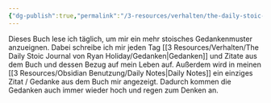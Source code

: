 ```yaml
---
{"dg-publish":true,"permalink":"/3-resources/verhalten/the-daily-stoic-journal-von-ryan-holiday/the-daily-stoic-journal-von-ryan-holiday/","pinned":true,"noteIcon":"","created":"2024-04-14T11:23:43.329+02:00","updated":"2024-04-15T08:29:48.802+02:00"}
---
```



Dieses Buch lese ich täglich, um mir ein mehr stoisches Gedankenmuster anzueignen. Dabei schreibe ich mir jeden Tag [[3 Resources/Verhalten/The Daily Stoic Journal von Ryan Holiday/Gedanken\|Gedanken]] und Zitate aus dem Buch und dessen Bezug auf mein Leben auf. Außerdem wird in meinen [[3 Resources/Obsidian Benutzung/Daily Notes\|Daily Notes]] ein einziges Zitat / Gedanke aus dem Buch mir angezeigt. Dadurch kommen die Gedanken auch immer wieder hoch und regen zum Denken an.
